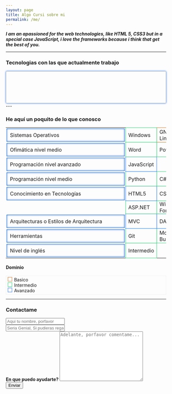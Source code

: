 ```yaml
---
layout: page
title: Algo Cursi sobre mi
permalink: /me/
---
```


<style>
#tecs
{
    border : 1px solid rgba( 0, 0, 0, .3 );
    padding : 30px;
    border-radius : 3px;
    box-shadow : 0px 0px 5px rgba( 0, 100, 250, .8 );
}

#tecs span
{
  display: inline-block;
  margin : 18px;
  transition : all .6s ease;
  cursor : pointer;
}

#tecs span:hover
{
  box-shadow : 5px 5px 3px rgba( 0, 0, 0, .3 );
  border-radius : 2px;
  transform : rotate( 1turn );
}

#tblTecs tr td:first-child
{
  border-radius : 1px;
  position: relative;
  display: inline-block;
  width : 350px;
  border-top : none;
  padding : 10px;
  box-shadow: 0px 0px 5px rgba( 0, 90, 200, .8 ) inset;
  border : 1px solid rgba( 0, 90, 200, .8 );
  margin : 2px;
  cursor : pointer;
  transition : all .8s ease;
}

#tblTecs tr td:first-child:hover
{
  background-color : rgba( 0, 90, 200, .8 );
  color : white;
}

#tblTecs tr td
{
  padding : 0px 8px;
}

#tblTecs tr td.empty, #tblTecs tr td.empty:hover
{
  cursor : inherit;
  border : none;
  box-shadow: none;
  background-color : initial;
}

#contentDom
{
  box-shadow : 0px 0px 1px rgba( 0, 0, 0, .5 ) inset;
  padding : 4px;
}

#contentDom .dom-block
{
  margin : 0 2px;
  display: inline-block;
  padding : 6px;
}

#contentDom .dom:first-child .dom-block, .dom-bas
{
  border : 1px solid rgba( 200, 90, 0, .7 );
  box-shadow : 0px 0px 2px rgba( 200, 90, 0, .7 ) inset;
  cursor : pointer;
  transition : all .7s ease;
}

#contentDom .dom:nth-last-child(2) .dom-block, .dom-med
{
  border : 1px solid rgba( 0, 200, 90, .7 );
  box-shadow : 0px 0px 2px rgba( 0, 200, 90, .7 ) inset;
  cursor : pointer;
  transition : all .7s ease;
}

#contentDom .dom:last-child .dom-block, .dom-ava
{
  border : 1px solid rgba( 0, 90, 255, .7 );
  box-shadow : 0px 0px 2px rgba( 0, 90, 255, .7 ) inset;
  cursor : pointer;
  transition : all .7s ease;
}

/*Hover*/
#contentDom .dom:first-child .dom-block:hover, .dom-bas:hover
{
  box-shadow : 0px 0px 20px rgba( 200, 90, 0, .7 ) inset;
}

#contentDom .dom:nth-last-child(2) .dom-block:hover, .dom-med:hover
{
  box-shadow : 0px 0px 20px rgba( 0, 200, 90, .7 ) inset;
}

#contentDom .dom:last-child .dom-block:hover, .dom-ava:hover
{
  box-shadow : 0px 0px 20px rgba( 0, 90, 255, .7 ) inset;
}
</style>

__*I am an apassioned for the web technologies, like HTML 5, CSS3 but in a special case JavaScript, i love the frameworks because i think that get the best of you.*__

---

### Tecnologias con las que actualmente trabajo
<section id="tecs">
    <span title="click para ver mis proyectos en HTML5"><i style="font-size : 5em;color : rgb(234, 61, 19);" class="fa fa-html5" aria-hidden="true"></i></span>
    <span title="Click para ver mis proyectos en JavaScript"><i style="font-size : 5em;color : rgb(245, 174, 9);" class="icon-javascript"></i></span>
    <span title="Click para ver mis proyectos en CSS"><i style="font-size : 5em;color : rgb(9, 178, 245);" class="fa fa-css3" aria-hidden="true"></i></span>
    <span title="Click para ver mis proyectos en Github"><i style="font-size : 5em;color : rgb(72, 65, 63);" class="fa fa-github" aria-hidden="true"></i></span>
    <span title="Click para ver mis proyectos en Git"><i style="font-size : 5em;color : rgb(234, 61, 19);" class="fa fa-git" aria-hidden="true"></i></span>
    <span title="Click para ver mis proyectos en Laravel5"><i style="font-size : 5em;color : rgb(234, 61, 19);" class="icon-laravel"></i></span>
    <span title="Click para ver mis proyectos en Java"><i style="font-size : 5em;color : rgb(83, 131, 222);" class="icon-java"></i></span>
    <span title="Click para ver mis proyectos en Python"><i style="font-size : 5em;color : rgb(25, 148, 35);" class="icon-python"></i></span>
    <span title="Click para ver mis proyectos en MySQL"><i style="font-size : 5em;color : rgb(19, 163, 234);" class="icon-mysql"></i></span>
    <span title="Click para ver mis proyectos en C#"><i style="font-size : 5em;color : rgb(54, 132, 23);" class="icon-csharp"></i></span>
</section>
---

### He aquí un poquito de lo que conosco
<table id="tblTecs">
    <tbody>
        <tr><td>Sistemas Operativos</td><td class="dom-med">Windows</td><td class="dom-bas">GNU-Linux/Deepin</td></tr>
        <tr><td>Ofimática nivel medio</td><td class="dom-med">Word</td><td class="dom-med">PowerPoint</td> <td class="dom-med">Excel</td></tr>
        <tr><td>Programación nivel avanzado</td><td class="dom-ava">JavaScript</td></tr>
        <tr><td>Programación nivel medio</td><td class="dom-med">Python</td><td class="dom-med">C#</td><td class="dom-med">Java</td><td class="dom-bas">Android</td></tr>
        <tr><td>Conocimiento en Tecnologías</td><td class="dom-ava">HTML5</td><td class="dom-med">CSS3</td><td class="dom-ava">Ajax</td><td class="dom-ava">DOM</td><td class="dom-ava">JSON</td><td class="dom-med">WebServices</td></tr>
        <tr><td class="empty"></td><td class="dom-med">ASP.NET</td><td class="dom-med">Windows Form</td><td class="dom-bas">Django</td><td class="dom-bas">JSP</td><td class="dom-med">MySQL</td><td class="dom-ava">BATCH</td></tr>
        <tr><td>Arquitecturas o Estilos de Arquitectura</td><td class="dom-ava">MVC</td><td class="dom-ava">DAO</td><td class="dom-med">REST</td><td class="dom-med">Híbridos</td></tr>
        <tr><td>Herramientas</td><td class="dom-med">Git</td><td class="dom-med">Mockup Builder</td></tr>
        <tr><td>Nivel de inglés</td><td class="dom-med">Intermedio</td></tr>
    </tbody>
</table>

#### Dominio
<div id="contentDom">
    <div class="dom"> <span class="dom-block"></span> <span class="dom-text">Basico</span></div>
    <div class="dom"> <span class="dom-block"></span> <span class="dom-text">Intermedio</span></div>
    <div class="dom"> <span class="dom-block"></span> <span class="dom-text">Avanzado</span></div>
</div>

---

### Contactame

<form action="https://formspree.io/buggerdeveloper@gmail.com"
      method="POST">
    <input class="form-control" type="text" name="name" placeholder="Aqui tu nombre, porfavor" > <br/>
    <input class="form-control"  type="email" name="_replyto" placeholder="Seria Genial, Si pudieras regalarme tu email aqui"> <br/>
    <label for="asunto">  <strong> En que puedo ayudarte? </strong> </label>
    <textarea placeholder="Adelante, porfavor comentame..."  class="form-control" name="asunto" id="asunto" cols="30" rows="10"></textarea> <br/>
    <input class="btn btn-info"  type="submit" value="Enviar">
</form>